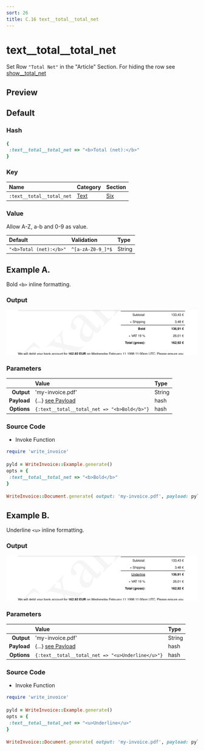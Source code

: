 ```yaml
---
sort: 26
title: C.16 text__total__total_net
---
```

# text__total__total_net

Set Row `"Total Net"` in the "Article" Section. For hiding the row see [show__total_net](../options/show__total_net)


## Preview

<div >
    <canvas id='canvas' search=':text__total__total_net' palette='option_detail'></canvas>
</div>
<script src="../assets/js/marker.js"></script>  

 
## Default

### Hash

```ruby
{
 :text__total__total_net => "<b>Total (net):</b>"
} 
```

### Key

| **Name** | **Category** | **Section** |
| :--- | :--- | :--- |
| ```:text__total__total_net``` |  [Text](./#text) | [Six](/sections/six) |

### Value

Allow A-Z, a-b and 0-9 as value.

| **Default**| **Validation**| **Type** |
| :--- | :--- | :--- |
| ```"<b>Total (net):</b>"``` | ```^[a-zA-Z0-9_]*$``` | String |

## Example A.

Bold `<b>` inline formatting.

### Output

<img src="../assets/images/options/text__total__total_net--a.png">



### Parameters

| | **Value** | **Type** |
|------:|:------|:------|
| **Output** | 'my-invoice.pdf' | String |
| **Payload** | {...} [see Payload](../payload) | hash |
| **Options** | ```{:text__total__total_net => "<b>Bold</b>"}``` | hash |


### Source Code

* Invoke Function

```ruby
require 'write_invoice'
 
pyld = WriteInvoice::Example.generate()
opts = {
 :text__total__total_net => "<b>Bold</b>"
}
 
WriteInvoice::Document.generate( output: 'my-invoice.pdf', payload: pyld, options: opts )

```

## Example B.

Underline `<u>` inline formatting.

### Output

<img src="../assets/images/options/text__total__total_net--b.png">



### Parameters

| | **Value** | **Type** |
|------:|:------|:------|
| **Output** | 'my-invoice.pdf' | String |
| **Payload** | {...} [see Payload](../payload) | hash |
| **Options** | ```{:text__total__total_net => "<u>Underline</u>"}``` | hash |


### Source Code

* Invoke Function

```ruby
require 'write_invoice'
 
pyld = WriteInvoice::Example.generate()
opts = {
 :text__total__total_net => "<u>Underline</u>"
}
 
WriteInvoice::Document.generate( output: 'my-invoice.pdf', payload: pyld, options: opts )

```

